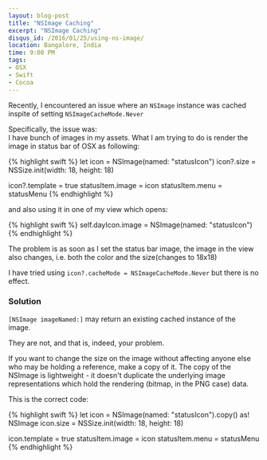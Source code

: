 ```yaml
---
layout: blog-post
title: "NSImage Caching"
excerpt: "NSImage Caching"
disqus_id: /2016/01/25/using-ns-image/
location: Bangalore, India
time: 9:00 PM
tags:
- OSX
- Swift
- Cocoa
---
```



Recently, I encountered an issue where an `NSImage` instance was cached inspite of setting `NSImageCacheMode.Never`

Specifically, the issue was:  
I have bunch of images in my assets. What I am trying to do is render the image in status bar of OSX as following:

{% highlight swift %}
let icon = NSImage(named: "statusIcon")
icon?.size = NSSize.init(width: 18, height: 18)

icon?.template = true
statusItem.image = icon
statusItem.menu = statusMenu
{% endhighlight %}

and also using it in one of my view which opens:

{% highlight swift %}
self.dayIcon.image = NSImage(named: "statusIcon")
{% endhighlight %}

The problem is as soon as I set the status bar image, the image in the view also changes, i.e. both the color and the size(changes to 18x18)

I have tried using `icon?.cacheMode = NSImageCacheMode.Never` but there is no effect.

### Solution

`[NSImage imageNamed:]` may return an existing cached instance of the image.

They are not, and that is, indeed, your problem.

If you want to change the size on the image without affecting anyone else who may be holding a reference, make a copy of it. The copy of the NSImage is lightweight - it doesn't duplicate the underlying image representations which hold the rendering (bitmap, in the PNG case) data.

This is the correct code:

{% highlight swift %}
let icon = NSImage(named: "statusIcon").copy() as! NSImage
icon.size = NSSize.init(width: 18, height: 18)

icon.template = true
statusItem.image = icon
statusItem.menu = statusMenu
{% endhighlight %}


